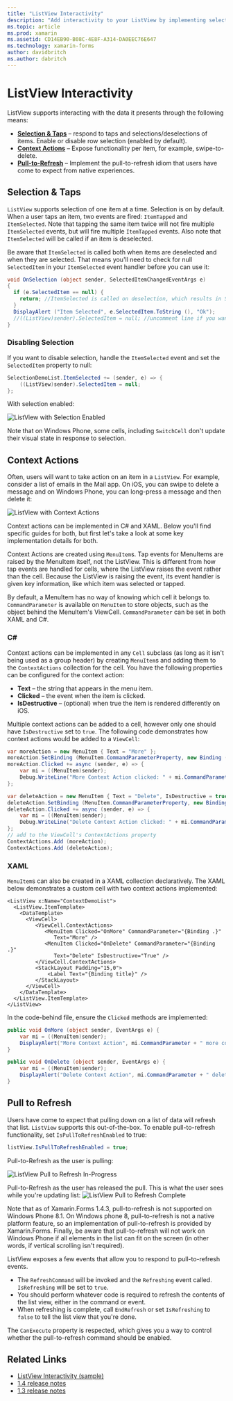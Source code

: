 ```yaml
---
title: "ListView Interactivity"
description: "Add interactivity to your ListView by implementing selections, swipe-to-delete, and pull-to-refresh."
ms.topic: article
ms.prod: xamarin
ms.assetid: CD14EB90-B08C-4E8F-A314-DA0EEC76E647
ms.technology: xamarin-forms
author: davidbritch
ms.author: dabritch
---
```


# ListView Interactivity

ListView supports interacting with the data it presents through the following means:

- [**Selection & Taps**](#selectiontaps) &ndash; respond to taps and selections/deselections of items. Enable or disable row selection (enabled by default).
- [**Context Actions**](#Context_Actions) &ndash; Expose functionality per item, for example, swipe-to-delete.
- [**Pull-to-Refresh**](#Pull_to_Refresh) &ndash; Implement the pull-to-refresh idiom that users have come to expect from native experiences.

<a name="selectiontaps" />

## Selection & Taps
`ListView` supports selection of one item at a time. Selection is on by default. When a user taps an item, two events are fired: `ItemTapped` and `ItemSelected`. Note that tapping the same item twice will not fire multiple `ItemSelected` events, but will fire multiple `ItemTapped` events. Also note that `ItemSelected` will be called if an item is deselected.

Be aware that `ItemSelected` is called both when items are deselected and when they are selected. That means you'll need to check for null `SelectedItem` in your `ItemSelected` event handler before you can use it:

```csharp
void OnSelection (object sender, SelectedItemChangedEventArgs e)
{
  if (e.SelectedItem == null) {
    return; //ItemSelected is called on deselection, which results in SelectedItem being set to null
  }
  DisplayAlert ("Item Selected", e.SelectedItem.ToString (), "Ok");
  //((ListView)sender).SelectedItem = null; //uncomment line if you want to disable the visual selection state.
}
```

### Disabling Selection

If you want to disable selection, handle the `ItemSelected` event and set the `SelectedItem` property to null:

```csharp
SelectionDemoList.ItemSelected += (sender, e) => {
    ((ListView)sender).SelectedItem = null;
};
```

With selection enabled:

![](interactivity-images/selection-default.png "ListView with Selection Enabled")

Note that on Windows Phone, some cells, including `SwitchCell` don't update their visual state in response to selection.

<a name="Context_Actions" />

## Context Actions
Often, users will want to take action on an item in a `ListView`. For example, consider a list of emails in the Mail app. On iOS, you can swipe to delete a message and on Windows Phone, you can long-press a message and then delete it:

![](interactivity-images/context-default.png "ListView with Context Actions")

Context actions can be implemented in C# and XAML. Below you'll find specific guides for both, but first let's take a look at some key implementation details for both.

Context Actions are created using `MenuItem`s. Tap events for MenuItems are raised by the MenuItem itself, not the ListView. This is different from how tap events are handled for cells, where the ListView raises the event rather than the cell. Because the ListView is raising the event, its event handler is given key information, like which item was selected or tapped.

By default, a MenuItem has no way of knowing which cell it belongs to. `CommandParameter` is available on `MenuItem` to store objects, such as the object behind the MenuItem's ViewCell. `CommandParameter` can be set in both XAML and C#.

### C#  

Context actions can be implemented in any `Cell` subclass (as long as it isn't being used as a group header) by creating `MenuItem`s and adding them to the `ContextActions` collection for the cell. You have the following properties can be configured for the context action:

* **Text** &ndash; the string that appears in the menu item.
* **Clicked** &ndash; the event when the item is clicked.
* **IsDestructive** &ndash; (optional) when true the item is
    rendered differently on iOS.

Multiple context actions can be added to a cell, however only one should have `IsDestructive` set to `true`. The following code demonstrates how context actions would be added to a `ViewCell`:

```csharp
var moreAction = new MenuItem { Text = "More" };
moreAction.SetBinding (MenuItem.CommandParameterProperty, new Binding ("."));
moreAction.Clicked += async (sender, e) => {
    var mi = ((MenuItem)sender);
    Debug.WriteLine("More Context Action clicked: " + mi.CommandParameter);
};

var deleteAction = new MenuItem { Text = "Delete", IsDestructive = true }; // red background
deleteAction.SetBinding (MenuItem.CommandParameterProperty, new Binding ("."));
deleteAction.Clicked += async (sender, e) => {
    var mi = ((MenuItem)sender);
    Debug.WriteLine("Delete Context Action clicked: " + mi.CommandParameter);
};
// add to the ViewCell's ContextActions property
ContextActions.Add (moreAction);
ContextActions.Add (deleteAction);
```

### XAML

`MenuItem`s can also be created in a XAML collection declaratively. The XAML below demonstrates a custom cell
    with two context actions implemented:

```xaml
<ListView x:Name="ContextDemoList">
  <ListView.ItemTemplate>
    <DataTemplate>
      <ViewCell>
         <ViewCell.ContextActions>
            <MenuItem Clicked="OnMore" CommandParameter="{Binding .}"
               Text="More" />
            <MenuItem Clicked="OnDelete" CommandParameter="{Binding .}"
               Text="Delete" IsDestructive="True" />
         </ViewCell.ContextActions>
         <StackLayout Padding="15,0">
         	 <Label Text="{Binding title}" />
         </StackLayout>
      </ViewCell>
    </DataTemplate>
  </ListView.ItemTemplate>
</ListView>
```

In the code-behind file, ensure the `Clicked` methods are implemented:

```csharp
public void OnMore (object sender, EventArgs e) {
    var mi = ((MenuItem)sender);
    DisplayAlert("More Context Action", mi.CommandParameter + " more context action", "OK");
}

public void OnDelete (object sender, EventArgs e) {
    var mi = ((MenuItem)sender);
    DisplayAlert("Delete Context Action", mi.CommandParameter + " delete context action", "OK");
}
```

<a name="Pull_to_Refresh" />

## Pull to Refresh
Users have come to expect that pulling down on a list of data will refresh that list. `ListView` supports this out-of-the-box. To enable pull-to-refresh functionality, set `IsPullToRefreshEnabled` to true:

```csharp
listView.IsPullToRefreshEnabled = true;
```

Pull-to-Refresh as the user is pulling:

![](interactivity-images/refresh-start.png "ListView Pull to Refresh In-Progress")

Pull-to-Refresh as the user has released the pull. This is what the user sees while you're updating list:
![](interactivity-images/refresh-in-progress.png "ListView Pull to Refresh Complete")

Note that as of Xamarin.Forms 1.4.3, pull-to-refresh is not supported on Windows Phone 8.1. On Windows phone 8, pull-to-refresh is not a native platform feature, so an implementation of pull-to-refresh is provided by Xamarin.Forms. Finally, be aware that pull-to-refresh will not work on Windows Phone if all elements in the list can fit on the screen (in other words, if vertical scrolling isn't required).

ListView exposes a few events that allow you to respond to pull-to-refresh events.

-  The `RefreshCommand` will be invoked and the `Refreshing`
  event called. `IsRefreshing` will be set to `true`.
-  You should perform whatever code is required to
  refresh the contents of the list view, either in the command
  or event.
-  When refreshing is complete, call `EndRefresh` or
  set `IsRefreshing` to `false` to tell the list view
  that you're done.

The `CanExecute` property is respected, which gives you a way
  to control whether the pull-to-refresh command should
  be enabled.



## Related Links

- [ListView Interactivity (sample)](https://developer.xamarin.com/samples/xamarin-forms/UserInterface/ListView/interactivity)
- [1.4 release notes](http://forums.xamarin.com/discussion/35451/xamarin-forms-1-4-0-released/)
- [1.3 release notes](http://forums.xamarin.com/discussion/29934/xamarin-forms-1-3-0-released/)
